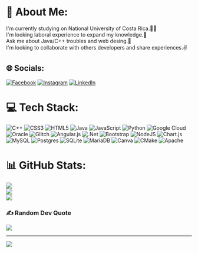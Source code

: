 # 💫 About Me:
I'm currently studying on National University of Costa Rica.👨‍💻<br>I'm looking laboral experience to expand my knowledge.🌱<br>Ask me about Java/C++ troubles and web desing.🧐<br>I'm looking to collaborate with others developers and share experiences.✌️


## 🌐 Socials:
[![Facebook](https://img.shields.io/badge/Facebook-%231877F2.svg?logo=Facebook&logoColor=white)](https://facebook.com/leo.chaves.9693) [![Instagram](https://img.shields.io/badge/Instagram-%23E4405F.svg?logo=Instagram&logoColor=white)](https://instagram.com/leoj_ch) [![LinkedIn](https://img.shields.io/badge/LinkedIn-%230077B5.svg?logo=linkedin&logoColor=white)](https://linkedin.com/in/leo-chaves-9a7150252) 

# 💻 Tech Stack:
![C++](https://img.shields.io/badge/c++-%2300599C.svg?style=flat&logo=c%2B%2B&logoColor=white) ![CSS3](https://img.shields.io/badge/css3-%231572B6.svg?style=flat&logo=css3&logoColor=white) ![HTML5](https://img.shields.io/badge/html5-%23E34F26.svg?style=flat&logo=html5&logoColor=white) ![Java](https://img.shields.io/badge/java-%23ED8B00.svg?style=flat&logo=java&logoColor=white) ![JavaScript](https://img.shields.io/badge/javascript-%23323330.svg?style=flat&logo=javascript&logoColor=%23F7DF1E) ![Python](https://img.shields.io/badge/python-3670A0?style=flat&logo=python&logoColor=ffdd54) ![Google Cloud](https://img.shields.io/badge/Google%20Cloud-%234285F4.svg?style=flat&logo=google-cloud&logoColor=white) ![Oracle](https://img.shields.io/badge/Oracle-F80000?style=flat&logo=oracle&logoColor=white) ![Glitch](https://img.shields.io/badge/glitch-%233333FF.svg?style=flat&logo=glitch&logoColor=white) ![Angular.js](https://img.shields.io/badge/angular.js-%23E23237.svg?style=flat&logo=angularjs&logoColor=white) ![.Net](https://img.shields.io/badge/.NET-5C2D91?style=flat&logo=.net&logoColor=white) ![Bootstrap](https://img.shields.io/badge/bootstrap-%23563D7C.svg?style=flat&logo=bootstrap&logoColor=white) ![NodeJS](https://img.shields.io/badge/node.js-6DA55F?style=flat&logo=node.js&logoColor=white) ![Chart.js](https://img.shields.io/badge/chart.js-F5788D.svg?style=flat&logo=chart.js&logoColor=white) ![MySQL](https://img.shields.io/badge/mysql-%2300f.svg?style=flat&logo=mysql&logoColor=white) ![Postgres](https://img.shields.io/badge/postgres-%23316192.svg?style=flat&logo=postgresql&logoColor=white) ![SQLite](https://img.shields.io/badge/sqlite-%2307405e.svg?style=flat&logo=sqlite&logoColor=white) ![MariaDB](https://img.shields.io/badge/MariaDB-003545?style=flat&logo=mariadb&logoColor=white) ![Canva](https://img.shields.io/badge/Canva-%2300C4CC.svg?style=flat&logo=Canva&logoColor=white) ![CMake](https://img.shields.io/badge/CMake-%23008FBA.svg?style=flat&logo=cmake&logoColor=white) ![Apache](https://img.shields.io/badge/apache-%23D42029.svg?style=flat&logo=apache&logoColor=white)
# 📊 GitHub Stats:
![](https://github-readme-stats.vercel.app/api?username=LeoCh98&theme=dark&hide_border=false&include_all_commits=false&count_private=false)<br/>
![](https://github-readme-streak-stats.herokuapp.com/?user=LeoCh98&theme=dark&hide_border=false)<br/>
![](https://github-readme-stats.vercel.app/api/top-langs/?username=LeoCh98&theme=dark&hide_border=false&include_all_commits=false&count_private=false&layout=compact)

### ✍️ Random Dev Quote
![](https://quotes-github-readme.vercel.app/api?type=horizontal&theme=radical)

---
[![](https://visitcount.itsvg.in/api?id=LeoCh98&icon=1&color=1)](https://visitcount.itsvg.in)

<!-- Proudly created with GPRM ( https://gprm.itsvg.in ) -->
